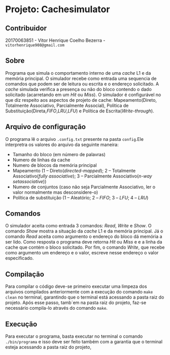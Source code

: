 # Projeto: Cachesimulator #
## Contribuidor ##
20170063851 - Vitor Henrique Coelho Bezerra - `vitorhenrique908@gmail.com`

## Sobre ##
Programa que simula o comportamento interno de uma *cache* L1 e da memória principal. O simulador recebe como entrada uma sequencia de comandos que podem ser de leitura ou escrita e o endereço solicitado. A *cache* simulada verifica a presença ou não do bloco contendo o dado solicitado (acarretando em um *Hit* ou *Miss*). O simulador é configurável no que diz respeito aos aspectos de projeto de cache: Mapeamento(Direto, Totalmente Associativo, Parcialmente Associal), Politica de Substituição(Direta,*FIFO*,*LRU*,*LFU*) e Política de Escrita(*Write-through*).

## Arquivo de configuração ##
O programa lê o arquivo `.config.txt` presente na pasta `config`.Ele interpretra os valores do arquivo da seguinte maneira:<br>


- Tamanho do bloco (em número de palavras)
- Numero de linhas da cache
- Numero de blocos da memória principal
- Mapeamento (1 – Direto(*directed-mapped*); 2 – Totalmente Associativo(*fully associative*); 3 – Parcialmente Associativo(*n-way setassociative*))
- Numero de conjuntos (caso não seja Parcialmente Associativo, ler o valor normalmente mas desconsidere-o)
- Política de substituição (1 – Aleatório; 2 – *FIFO*; 3 – *LFU*; 4 – *LRU*) 

## Comandos ##
O simulador aceita como entrada 3 comandos: *Read*, *Write* e *Show*. O comando *Show* mostra a situação da *cache* L1 e da memória principal. Já o comando *Read* aceita como argumento o endereço do bloco dá memória a ser lido. Como resposta o programa deve retorna *Hit* ou *Miss* e e a linha da cache que contém o bloco solicitado. Por fim, o comando *Write*, que recebe como argumento um endereço e o valor, escreve nesse endereço o valor especificado. 

## Compilação ##

Para compilar o código deve-se primeiro executar uma limpeza dos arquivos compilados anteriormente com a execução do comando  `make clean` no terminal, garantindo que o terminal está acessando a pasta raiz do projeto. Após esse passo, tamb´em na pasta raiz do projeto, faz-se necessário compila-lo através do comando `make`.

## Execução ##
Para executar o programa, basta executar no terminal o comando `./bin/programa` e isso deve ser feito também com a garantia que o terminal esteja acessando a pasta raiz do projeto, 


